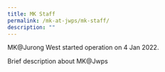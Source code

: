 ```yaml
---
title: MK Staff
permalink: /mk-at-jwps/mk-staff/
description: ""
---
```

MK@Jurong West started operation on 4 Jan 2022.

Brief description about MK@Jwps